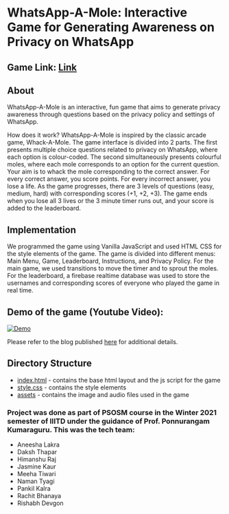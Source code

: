 # WhatsApp-A-Mole: Interactive Game for Generating Awareness on Privacy on WhatsApp

## Game Link: [Link](https://pankilkalra.github.io/cse648-psosm-project/)

## About
WhatsApp-A-Mole is an interactive, fun game that aims to generate privacy awareness through questions based on the privacy policy and settings of WhatsApp.

How does it work?
WhatsApp-A-Mole is inspired by the classic arcade game, Whack-A-Mole. The game interface is divided into 2 parts. The first presents multiple choice questions related to privacy on WhatsApp, where each option is colour-coded. The second simultaneously presents colourful moles, where each mole corresponds to an option for the current question. Your aim is to whack the mole corresponding to the correct answer. 
For every correct answer, you score points. For every incorrect answer, you lose a life. As the game progresses, there are 3 levels of questions (easy, medium, hard) with corresponding scores (+1, +2, +3). The game ends when you lose all 3 lives or the 3 minute timer runs out, and your score is added to the leaderboard. 
  
## Implementation
We programmed the game using Vanilla JavaScript and used HTML CSS for the style elements of the game. The game is divided into different menus: Main Menu, Game, Leaderboard, Instructions, and Privacy Policy. For the main game, we used transitions to move the timer and to sprout the moles. For the leaderboard, a firebase realtime database was used to store the usernames and corresponding scores of everyone who played the game in real time.

## Demo of the game (Youtube Video):
[![Demo](http://img.youtube.com/vi/CfUPYbwZaQY/0.jpg)](https://www.youtube.com/watch?v=CfUPYbwZaQY "Demo")

Please refer to the blog published [here](https://cse648psosm2021.blogspot.com/2021/05/whatsapp-mole-interactive-game-for.html) for additional details.

## Directory Structure
* [index.html](indel.html) - contains the base html layout and the js script for the game
* [style.css](style.css)  - contains the style elements
* [assets](assets/) - contains the image and audio files used in the game

### Project was done as part of PSOSM course in the Winter 2021 semester of IIITD under the guidance of Prof. Ponnurangam Kumaraguru. This was the tech team: 
* Aneesha Lakra
* Daksh Thapar
* Himanshu Raj
* Jasmine Kaur 
* Meeha Tiwari
* Naman Tyagi 
* Pankil Kalra
* Rachit Bhanaya
* Rishabh Devgon
